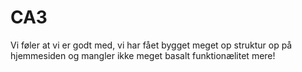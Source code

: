 # CA3


Vi føler at vi er godt med, vi har fået bygget meget op struktur op på hjemmesiden og mangler ikke meget basalt funktionælitet mere!